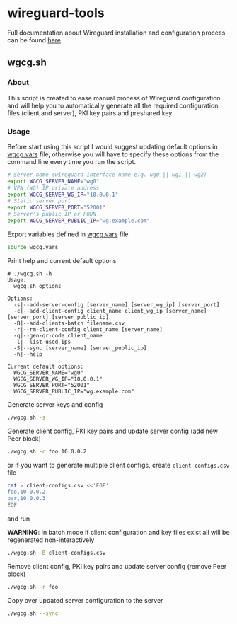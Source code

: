 wireguard-tools
===============

Full documentation about Wireguard installation and configuration process can be found [here](https://gitlab.com/snippets/1897102).

wgcg.sh
-------

### About

This script is created to ease manual process of Wireguard configuration and will help you to automatically generate all the required configuration files (client and server), PKI key pairs and preshared key.

### Usage

Before start using this script I would suggest updating default options in [wgcg.vars](./wgcg.vars) file, otherwise you will have to specify these options from the command line every time you run the script.

```bash
# Server name (wireguard interface name e.g. wg0 || wg1 || wg2)
export WGCG_SERVER_NAME="wg0"
# VPN (WG) IP private address
export WGCG_SERVER_WG_IP="10.0.0.1"
# Static server port
export WGCG_SERVER_PORT="52001"
# Server's public IP or FQDN
export WGCG_SERVER_PUBLIC_IP="wg.example.com"
```

Export variables defined in [wgcg.vars](./wgcg.vars) file

```bash
source wgcg.vars
```

Print help and current default options

```plain
# ./wgcg.sh -h
Usage:
  wgcg.sh options

Options:
  -s|--add-server-config [server_name] [server_wg_ip] [server_port]
  -c|--add-client-config client_name client_wg_ip [server_name] [server_port] [server_public_ip]
  -B|--add-clients-batch filename.csv
  -r|--rm-client-config client_name [server_name]
  -q|--gen-qr-code client_name
  -l|--list-used-ips
  -S|--sync [server_name] [server_public_ip]
  -h|--help

Current default options:
  WGCG_SERVER_NAME="wg0"
  WGCG_SERVER_WG_IP="10.0.0.1"
  WGCG_SERVER_PORT="52001"
  WGCG_SERVER_PUBLIC_IP="wg.example.com"
```

Generate server keys and config

```bash
./wgcg.sh -s
```

Generate client config, PKI key pairs and update server config (add new Peer block)

```bash
./wgcg.sh -c foo 10.0.0.2
```

or if you want to generate multiple client configs, create `client-configs.csv` file

```bash
cat > client-configs.csv <<'EOF'
foo,10.0.0.2
bar,10.0.0.3
EOF
```

and run

**WARNING**: In batch mode if client configuration and key files exist all will be regenerated non-interactively

```bash
./wgcg.sh -B client-configs.csv
```

Remove client config, PKI key pairs and update server config (remove Peer block)

```bash
./wgcg.sh -r foo
```

Copy over updated server configuration to the server

```bash
./wgcg.sh --sync
```
